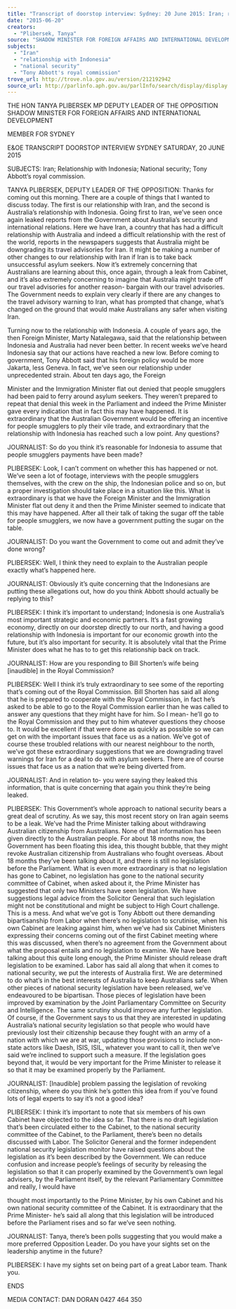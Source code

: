 ```yaml
---
title: "Transcript of doorstop interview: Sydney: 20 June 2015: Iran; relationship with Indonesia; national security; Tony Abbott's royal commission"
date: "2015-06-20"
creators:
  - "Plibersek, Tanya"
source: "SHADOW MINISTER FOR FOREIGN AFFAIRS AND INTERNATIONAL DEVELOPMENT"
subjects:
  - "Iran"
  - "relationship with Indonesia"
  - "national security"
  - "Tony Abbott's royal commission"
trove_url: http://trove.nla.gov.au/version/212192942
source_url: http://parlinfo.aph.gov.au/parlInfo/search/display/display.w3p;query=Id%3A%22media/pressrel/3908276%22
---
```


 

 

 THE HON TANYA PLIBERSEK MP  DEPUTY LEADER OF THE OPPOSITION  SHADOW MINISTER FOR FOREIGN AFFAIRS  AND INTERNATIONAL DEVELOPMENT 

 MEMBER FOR SYDNEY 

 

 

 E&OE TRANSCRIPT   DOORSTOP INTERVIEW  SYDNEY  SATURDAY, 20 JUNE 2015    

 SUBJECTS: Iran; Relationship with Indonesia; National security; Tony  Abbott’s royal commission.      

 TANYA PLIBERSEK, DEPUTY LEADER OF THE OPPOSITION: Thanks for  coming out this morning. There are a couple of things that I wanted to discuss today.  The first is our relationship with Iran, and the second is Australia’s relationship with  Indonesia. Going first to Iran, we’ve seen once again leaked reports from the  Government about Australia’s security and international relations. Here we have  Iran, a country that has had a difficult relationship with Australia and indeed a difficult  relationship with the rest of the world, reports in the newspapers suggests that  Australia might be downgrading its travel advisories for Iran. It might be making a  number of other changes to our relationship with Iran if Iran is to take back  unsuccessful asylum seekers. Now it’s extremely concerning that Australians are  learning about this, once again, through a leak from Cabinet, and it’s also extremely  concerning to imagine that Australia might trade off our travel advisories for another  reason- bargain with our travel advisories. The Government needs to explain very  clearly if there are any changes to the travel advisory warning to Iran, what has  prompted that change, what’s changed on the ground that would make Australians  any safer when visiting Iran.    

 Turning now to the relationship with Indonesia. A couple of years ago, the then  Foreign Minister, Marty Natalegawa, said that the relationship between Indonesia  and Australia had never been better. In recent weeks we’ve heard Indonesia say that  our actions have reached a new low. Before coming to government, Tony Abbott  said that his foreign policy would be more Jakarta, less Geneva. In fact, we’ve seen  our relationship under unprecedented strain. About ten days ago, the Foreign 

 Minister and the Immigration Minister flat out denied that people smugglers had been  paid to ferry around asylum seekers. They weren’t prepared to repeat that denial this  week in the Parliament and indeed the Prime Minister gave every indication that in  fact this may have happened. It is extraordinary that the Australian Government  would be offering an incentive for people smugglers to ply their vile trade, and  extraordinary that the relationship with Indonesia has reached such a low point. Any  questions?    

 JOURNALIST: So do you think it’s reasonable for Indonesia to assume that people  smugglers payments have been made?    

 PLIBERSEK: Look, I can’t comment on whether this has happened or not. We’ve  seen a lot of footage, interviews with the people smugglers themselves, with the  crew on the ship, the Indonesian police and so on, but a proper investigation should  take place in a situation like this. What is extraordinary is that we have the Foreign  Minister and the Immigration Minister flat out deny it and then the Prime Minister  seemed to indicate that this may have happened. After all their talk of taking the  sugar off the table for people smugglers, we now have a government putting the  sugar on the table.     

 JOURNALIST: Do you want the Government to come out and admit they’ve done  wrong?    

 PLIBERSEK: Well, I think they need to explain to the Australian people exactly  what’s happened here.    

 JOURNALIST: Obviously it’s quite concerning that the Indonesians are putting these  allegations out, how do you think Abbott should actually be replying to this?    

 PLIBERSEK: I think it’s important to understand; Indonesia is one Australia’s most  important strategic and economic partners. It’s a fast growing economy, directly on  our doorstep directly to our north, and having a good relationship with Indonesia is  important for our economic growth into the future, but it’s also important for security.  It is absolutely vital that the Prime Minister does what he has to to get this  relationship back on track.    

 JOURNALIST: How are you responding to Bill Shorten’s wife being [inaudible] in the  Royal Commission?    

 PLIBERSEK: Well I think it’s truly extraordinary to see some of the reporting that’s  coming out of the Royal Commission. Bill Shorten has said all along that he is  prepared to cooperate with the Royal Commission, in fact he’s asked to be able to  go to the Royal Commission earlier than he was called to answer any questions that  they might have for him. So I mean- he’ll go to the Royal Commission and they put to  him whatever questions they choose to. It would be excellent if that were done as  quickly as possible so we can get on with the important issues that face us as a  nation. We’ve got of course these troubled relations with our nearest neighbour to  the north, we’ve got these extraordinary suggestions that we are downgrading travel  warnings for Iran for a deal to do with asylum seekers. There are of course issues  that face us as a nation that we’re being diverted from. 

 

 JOURNALIST: And in relation to- you were saying they leaked this information, that  is quite concerning that again you think they’re being leaked.    

 PLIBERSEK: This Government’s whole approach to national security bears a great  deal of scrutiny. As we say, this most recent story on Iran again seems to be a leak.  We’ve had the Prime Minister talking about withdrawing Australian citizenship from  Australians. None of that information has been given directly to the Australian  people. For about 18 months now, the Government has been floating this idea, this  thought bubble, that they might revoke Australian citizenship from Australians who  fought overseas. About 18 months they’ve been talking about it, and there is still no  legislation before the Parliament. What is even more extraordinary is that no  legislation has gone to Cabinet, no legislation has gone to the national security  committee of Cabinet, when asked about it, the Prime Minister has suggested that  only two Ministers have seen legislation. We have suggestions legal advice from the  Solicitor General that such legislation might not be constitutional and might be  subject to High Court challenge. This is a mess. And what we’ve got is Tony Abbott  out there demanding bipartisanship from Labor when there’s no legislation to  scrutinise, when his own Cabinet are leaking against him, when we’ve had six  Cabinet Ministers expressing their concerns coming out of the first Cabinet meeting  where this was discussed, when there’s no agreement from the Government about  what the proposal entails and no legislation to examine. We have been talking about  this quite long enough, the Prime Minister should release draft legislation to be  examined. Labor has said all along that when it comes to national security, we put  the interests of Australia first. We are determined to do what’s in the best interests of  Australia to keep Australians safe. When other pieces of national security legislation  have been released, we’ve endeavoured to be bipartisan. Those pieces of legislation  have been improved by examination by the Joint Parliamentary Committee on  Security and Intelligence. The same scrutiny should improve any further legislation.  Of course, if the Government says to us that they are interested in updating  Australia’s national security legislation so that people who would have previously lost  their citizenship because they fought with an army of a nation with which we are at  war, updating those provisions to include non-state actors like Daesh, ISIS, ISIL,  whatever you want to call it, then we’ve said we’re inclined to support such a  measure. If the legislation goes beyond that, it would be very important for the Prime  Minister to release it so that it may be examined properly by the Parliament.     

 JOURNALIST: [Inaudible] problem passing the legislation of revoking citizenship,  where do you think he’s gotten this idea from if you’ve found lots of legal experts to  say it’s not a good idea?    

 PLIBERSEK: I think it’s important to note that six members of his own Cabinet have  objected to the idea so far. That there is no draft legislation that’s been circulated  either to the Cabinet, to the national security committee of the Cabinet, to the  Parliament, there’s been no details discussed with Labor. The Solicitor General and  the former independent national security legislation monitor have raised questions  about the legislation as it’s been described by the Government. We can reduce  confusion and increase people’s feelings of security by releasing the legislation so  that it can properly examined by the Government’s own legal advisers, by the  Parliament itself, by the relevant Parliamentary Committee and really, I would have 

 thought most importantly to the Prime Minister, by his own Cabinet and his own  national security committee of the Cabinet. It is extraordinary that the Prime Minister-  he’s said all along that this legislation will be introduced before the Parliament rises  and so far we’ve seen nothing.    

 JOURNALIST: Tanya, there’s been polls suggesting that you would make a more  preferred Opposition Leader. Do you have your sights set on the leadership anytime  in the future?    

 PLIBERSEK: I have my sights set on being part of a great Labor team. Thank you.     

 ENDS    

 MEDIA CONTACT: DAN DORAN 0427 464 350   

